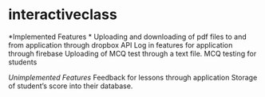 # interactiveclass
*Implemented Features 
*
Uploading and downloading of pdf files to and from application through dropbox API
Log in features for application through firebase
Uploading of MCQ test through a text file. 
MCQ testing for students 

*Unimplemented Features*
Feedback for lessons through application
Storage of student’s score into their database.
